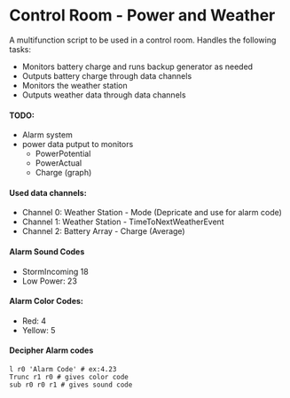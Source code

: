 # Control Room - Power and Weather

A multifunction script to be used in a control room. Handles the following tasks:
* Monitors battery charge and runs backup generator as needed
* Outputs battery charge through data channels
* Monitors the weather station
* Outputs weather data through data channels

#### TODO:
* Alarm system
* power data putput to monitors
  * PowerPotential
  * PowerActual
  * Charge (graph)

#### Used data channels:
* Channel 0: Weather Station - Mode (Depricate and use for alarm code)
* Channel 1: Weather Station - TimeToNextWeatherEvent
* Channel 2: Battery Array -  Charge (Average)

#### Alarm Sound Codes 
* StormIncoming 18
* Low Power: 23
  
#### Alarm Color Codes:
* Red: 4
* Yellow: 5

#### Decipher Alarm codes
    l r0 'Alarm Code' # ex:4.23
    Trunc r1 r0 # gives color code
    sub r0 r0 r1 # gives sound code
    

